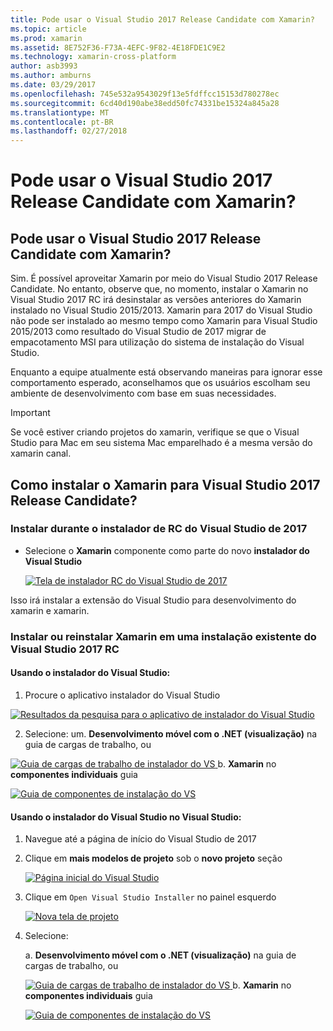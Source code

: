 ```yaml
---
title: Pode usar o Visual Studio 2017 Release Candidate com Xamarin?
ms.topic: article
ms.prod: xamarin
ms.assetid: 8E752F36-F73A-4EFC-9F82-4E18FDE1C9E2
ms.technology: xamarin-cross-platform
author: asb3993
ms.author: amburns
ms.date: 03/29/2017
ms.openlocfilehash: 745e532a9543029f13e5fdffcc15153d780278ec
ms.sourcegitcommit: 6cd40d190abe38edd50fc74331be15324a845a28
ms.translationtype: MT
ms.contentlocale: pt-BR
ms.lasthandoff: 02/27/2018
---
```

# <a name="can-i-use-visual-studio-2017-release-candidate-with-xamarin"></a>Pode usar o Visual Studio 2017 Release Candidate com Xamarin?

## <a name="can-i-use-visual-studio-2017-release-candidate-with-xamarin"></a>Pode usar o Visual Studio 2017 Release Candidate com Xamarin?

Sim. É possível aproveitar Xamarin por meio do Visual Studio 2017 Release Candidate. No entanto, observe que, no momento, instalar o Xamarin no Visual Studio 2017 RC irá desinstalar as versões anteriores do Xamarin instalado no Visual Studio 2015/2013. Xamarin para 2017 do Visual Studio não pode ser instalado ao mesmo tempo como Xamarin para Visual Studio 2015/2013 como resultado do Visual Studio de 2017 migrar de empacotamento MSI para utilização do sistema de instalação do Visual Studio.

Enquanto a equipe atualmente está observando maneiras para ignorar esse comportamento esperado, aconselhamos que os usuários escolham seu ambiente de desenvolvimento com base em suas necessidades. 

> [!IMPORTANT]
> Se você estiver criando projetos do xamarin, verifique se que o Visual Studio para Mac em seu sistema Mac emparelhado é a mesma versão do xamarin canal.

## <a name="how-do-i-install-xamarin-to-visual-studio-2017-release-candidate"></a>Como instalar o Xamarin para Visual Studio 2017 Release Candidate?

### <a name="installing-during-the-visual-studio-2017-rc-installer"></a>Instalar durante o instalador de RC do Visual Studio de 2017

* Selecione o **Xamarin** componente como parte do novo **instalador do Visual Studio**

  [ ![](visualstudio-2017-rc-images/install1-sml.png "Tela de instalador RC do Visual Studio de 2017")](visualstudio-2017-rc-images/install1-orig.png)

Isso irá instalar a extensão do Visual Studio para desenvolvimento do xamarin e xamarin.

### <a name="installing-or-reinstalling-xamarin-in-an-existing-installation-of-visual-studio-2017-rc"></a>Instalar ou reinstalar Xamarin em uma instalação existente do Visual Studio 2017 RC

#### <a name="using-the-visual-studio-installer"></a>Usando o instalador do Visual Studio:

1. Procure o aplicativo instalador do Visual Studio

  [ ![](visualstudio-2017-rc-images/reinstall1-sml.png "Resultados da pesquisa para o aplicativo de instalador do Visual Studio")](visualstudio-2017-rc-images/reinstall1-orig.png)

2. Selecione: um. **Desenvolvimento móvel com o .NET (visualização)** na guia de cargas de trabalho, ou

  [ ![](visualstudio-2017-rc-images/reinstall2-sml.png "Guia de cargas de trabalho de instalador do VS") ](visualstudio-2017-rc-images/reinstall2-orig.png) b. **Xamarin** no **componentes individuais** guia

  [ ![](visualstudio-2017-rc-images/reinstall3-sml.png "Guia de componentes de instalação do VS")](visualstudio-2017-rc-images/reinstall3-orig.png)

#### <a name="using-the-visual-studio-installer-within-visual-studio"></a>Usando o instalador do Visual Studio no Visual Studio:
1. Navegue até a página de início do Visual Studio de 2017
2. Clique em **mais modelos de projeto** sob o **novo projeto** seção

    [ ![](visualstudio-2017-rc-images/reinstall4-sml.png "Página inicial do Visual Studio")](visualstudio-2017-rc-images/reinstall4-orig.png)
3. Clique em `Open Visual Studio Installer` no painel esquerdo

    [ ![](visualstudio-2017-rc-images/reinstall5-sml.png "Nova tela de projeto")](visualstudio-2017-rc-images/reinstall5-orig.png)
4. Selecione:
    
    a. **Desenvolvimento móvel com o .NET (visualização)** na guia de cargas de trabalho, ou

    [ ![](visualstudio-2017-rc-images/reinstall2-sml.png "Guia de cargas de trabalho de instalador do VS") ](visualstudio-2017-rc-images/reinstall2-orig.png) b. **Xamarin** no **componentes individuais** guia

    [ ![](visualstudio-2017-rc-images/reinstall3-sml.png "Guia de componentes de instalação do VS")](visualstudio-2017-rc-images/reinstall3-orig.png)

